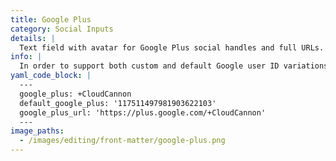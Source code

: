 ```yaml
---
title: Google Plus
category: Social Inputs
details: |
  Text field with avatar for Google Plus social handles and full URLs. Displayed for `google_plus`, `google_plus_username`, `google_plus_url`, and keys ending in `_google_plus`, `_google_plus_username` or `_google_plus_url`.
info: |
  In order to support both custom and default Google user ID variations, the **+** is part of the value in the Google+ interfaces.
yaml_code_block: |
  ---
  google_plus: +CloudCannon
  default_google_plus: '117511497981903622103'
  google_plus_url: 'https://plus.google.com/+CloudCannon'
  ---
image_paths:
  - /images/editing/front-matter/google-plus.png
---
```


